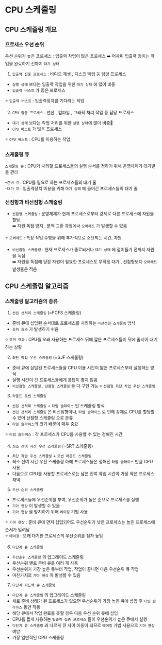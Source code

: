 # CPU 스케줄링

## CPU 스케줄링 개요

### 프로세스 우선 순위

우선 순위가 높은 프로세스 : 입출력 작업이 많은 프로세스 ➡️ 어차피 입출력 장치는 작업을 완료하기 전까지 `대기 상태`

1. `입출력 집중 프로세스` : 비디오 재생 , 디스크 백업 등 담당 프로세스<br>

- `실행 상태` 보다는 입출력 작업을 위한 `대기 상태` 에 많이 비중
- `입출력 버스트` 가 많은 프로세스

⭐️ `입출력 버스트` : 입출력장치를 기다리는 작업

2. `CPU 집중 프로세스` : 연산 , 컴파일 , 그래픽 처리 작업 등 담당 프로세스<br>

- `대기 상태` 보다는 작업 처리를 위한 `실행 상태`에 많이 비중
- `CPU 버스트` 가 많은 프로세스

⭐️ `CPU 버스트` : CPU를 이용하는 작업

### 스케줄링 큐

`스케줄링 큐` : CPU가 처리할 프로세스들의 실행 순서를 정하기 위해 운영체제가 대기열을 관리

-`준비 큐` : CPU를 필요로 하는 프로세스들의 대기 줄<br> -`대기 큐` : 입출력장치 이용을 위해 `대기 상태` 에 들어간 프로세스들의 대기 줄

### 선점형과 비선점형 스케줄링

- `선점형 스케줄링` : 운영체제가 현재 프로세스로부터 강제로 다른 프로세스에 자원을 할당<br>
  ➡️ 자원 독점 방지 , 문맥 교환 과정에서 `오버헤드` 가 발생할 수 있음

⭐️ `오버헤드` : 특정 작업 수행을 위해 추가적으로 소요되는 시간, 자원

- `비선점형 스케줄링` : 현재 프로세스가 종료되거나 `대기 상태` 에 접어들기 전까지 자원을 독점<br>
  ➡️ 자원을 독점해 당장 자원이 필요한 프로세스도 무작정 대기 , 선점형보다 `오버헤드` 발생률은 적음

## CPU 스케줄링 알고리즘

### 스케줄링 알고리즘의 종류

1. `선입 선처리 스케줄링` (=FCFS 스케줄링)

- 준비 큐에 삽입된 순서대로 프로세스를 처리하는 `비선점형 스케줄링` 방식
- `호위 효과` 가 발생하기 쉬움

⭐️ `호위 효과` : CPU를 오래 사용하는 프로세스 뒤에 짧은 프로세스들이 뒤에 줄지어 대기하는 상황

2. `최단 작업 우선 스케줄링` (=SJF 스케줄링)

- 준비 큐에 삽입된 프로세스들을 CPU 이용 시간이 짧은 프로세스부터 실행하는 방식
- 실행 시간이 긴 프로세스들에게 응답이 좋지 않음
- `비선점형 스케줄링` , `선점형 스케줄링` 둘 다 구현 가능 = `선점형 최단 작업 우선 스케줄링`

3. `라운드 로빈 스케줄링`

- `선입 선처리 스케줄링` + `타임 슬라이스` 인 스케줄링 방식
- `선입 선처리 스케줄링` 은 비선점형이나, `타임 슬라이스` 로 인해 강제로 CPU를 할당할수 있어 선점형 스케줄링 으로 분류
- `타임 슬라이스`의 크기 배분이 매우 중요

⭐️ `타임 슬라이스` : 각 프로세스가 CPU를 사용할 수 있는 정해진 시간

4. `최소 잔여 시간 우선 스케줄링` (=SRT 스케줄링)

- `최단 작업 우선 스케줄링` + `로빈 라운드 스케줄링`
- 최소 잔여 시간 우선 스케줄링 하에 프로세스들은 정해진 `타임 슬라이스` 만큼 CPU 사용
- 다음으로 CPU를 사용할 프로세스로는 남은 잔여 작업 시간이 가장 적은 프로세스 채택

5. `우선 순위 스케줄링`

- 프로세스들에 우선순위를 부여, 우선순위가 높은 순으로 프로세스를 실행
- `기아 현상` 이 발생할 수 있음
- `기아 현상` 을 방지하기 위해 `에이징` 기법 사용

⭐️ `기아 현상` : 준비 큐에 먼저 삽입되어도 우선순위가 낮은 프로세스는 높은 프로세스에 순서가 밀려남<br>
⭐️ `에이징` : 오래 대기한 프로세스의 우선순위를 점차 높임

6. `다단계 큐 스케줄링`

- `우선순위 스케줄링` 의 업그레이드 스케줄링
- 우선순위 별로 준비 큐를 여러 개 사용
- 우선순위가 가장 높은 큐부터 작업, 작업이 끝나면 다음 우선순위 큐 작업
- 마찬가지로 `기아 현상` 이 발생할 수 있음

7. `다단계 피드백 큐 스케줄링`

- `다단계 큐 스케줄링` 의 업그레이드 스케줄링
- 새로 준비 상태가 된 프로세스가 있으면 우선순위가 가장 높은 큐에 삽입 후 `타임 슬라이스` 동안 작동
- 해당 큐에서 작업 완료를 못할 경우 다음 우선 순위 큐에 삽입
- CPU를 짧게 사용하는 `입출력 집중 프로세스` 들이 우선순위가 높은 큐에서 실행
- `다단계 큐 스케줄링` 과 다르게 큐 사이 이동이 되므로 `에이징` 기법 사용으로 `기아 현상` 예방
- 가장 일반적인 CPU 스케줄링

